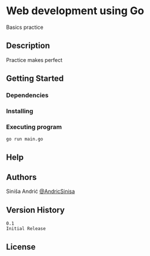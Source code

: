
# Web development using Go

Basics practice


## Description

Practice makes perfect

## Getting Started

### Dependencies

### Installing

### Executing program

``` go run main.go ```

## Help


## Authors

Siniša Andrić 
[@AndricSinisa](https://twitter.com/AndricSinisa)

## Version History

    0.1
    Initial Release

## License

